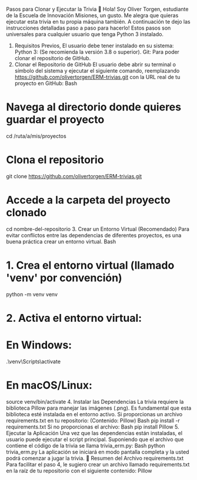 Pasos para Clonar y Ejecutar la Trivia 🤖
Hola! Soy Oliver Torgen, estudiante de la Escuela de Innovación Misiones, un gusto. Me alegra que quieras ejecutar esta trivia en tu propia máquina también. A continuación te dejo las instrucciones detalladas paso a paso para hacerlo!
Estos pasos son universales para cualquier usuario que tenga Python 3 instalado.
1. Requisitos Previos, El usuario debe tener instalado en su sistema:
Python 3: (Se recomienda la versión 3.8 o superior).
Git: Para poder clonar el repositorio de GitHub.
2. Clonar el Repositorio de GitHub
El usuario debe abrir su terminal o símbolo del sistema y ejecutar el siguiente comando, reemplazando  https://github.com/olivertorgen/ERM-trivias.git con la URL real de tu proyecto en GitHub:
Bash
# Navega al directorio donde quieres guardar el proyecto
cd /ruta/a/mis/proyectos
# Clona el repositorio
git clone https://github.com/olivertorgen/ERM-trivias.git
# Accede a la carpeta del proyecto clonado
cd nombre-del-repositorio 
3. Crear un Entorno Virtual (Recomendado)
Para evitar conflictos entre las dependencias de diferentes proyectos, es una buena práctica crear un entorno virtual.
Bash
# 1. Crea el entorno virtual (llamado 'venv' por convención)
python -m venv venv

# 2. Activa el entorno virtual:

# En Windows:
.\venv\Scripts\activate

# En macOS/Linux:
source venv/bin/activate
4. Instalar las Dependencias
La trivia requiere la biblioteca Pillow para manejar las imágenes (.png). Es fundamental que esta biblioteca esté instalada en el entorno activo.
Si proporcionas un archivo requirements.txt en tu repositorio: (Contenido: Pillow)
Bash
pip install -r requirements.txt
Si no proporcionas el archivo:
Bash
pip install Pillow
5. Ejecutar la Aplicación
Una vez que las dependencias están instaladas, el usuario puede ejecutar el script principal. Suponiendo que el archivo que contiene el código de la trivia se llama trivia_erm.py:
Bash
python trivia_erm.py
La aplicación se iniciará en modo pantalla completa y la usted podrá comenzar a jugar la trivia.
📝 Resumen del Archivo requirements.txt
Para facilitar el paso 4, le sugiero crear un archivo llamado requirements.txt en la raíz de tu repositorio con el siguiente contenido:
Pillow
